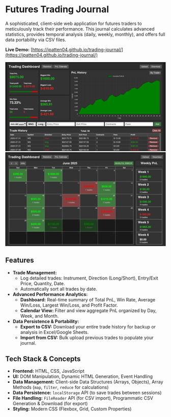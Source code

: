 # Futures Trading Journal

A sophisticated, client-side web application for futures traders to meticulously track their performance. This journal calculates advanced statistics, provides temporal analysis (daily, weekly, monthly), and offers full data portability via CSV files.

**Live Demo:** [https://jpatten04.github.io/trading-journal/](https://jpatten04.github.io/trading-journal/)

![Futures Trading Journal Stats Screenshot](./assets/trading-journal-stats.png)
![Futures Trading Journal Calendar Screenshot](./assets/trading-journal-calendar.png)

## Features

*   **Trade Management:**
    *   Log detailed trades: Instrument, Direction (Long/Short), Entry/Exit Price, Quantity, Date.
    *   Automatically sort all trades by date.
*   **Advanced Performance Analytics:**
    *   **Dashboard:** Real-time summary of Total PnL, Win Rate, Average Win/Loss, Largest Win/Loss, and Profit Factor.
    *   **Calendar View:** Filter and view aggregate PnL organized by Day, Week, and Month.
*   **Data Persistence & Portability:**
    *   **Export to CSV:** Download your entire trade history for backup or analysis in Excel/Google Sheets.
    *   **Import from CSV:** Bulk upload previous trades to populate your journal.

## Tech Stack & Concepts

*   **Frontend:** HTML, CSS, JavaScript
*   **UI:** DOM Manipulation, Dynamic HTML Generation, Event Handling
*   **Data Management:** Client-side Data Structures (Arrays, Objects), Array Methods (`map`, `filter`, `reduce` for calculations)
*   **Data Persistence:** `localStorage` API (to save trades between sessions)
*   **File Handling:** `FileReader` API (for CSV import), Programmatic CSV Generation & Download (for export)
*   **Styling:** Modern CSS (Flexbox, Grid, Custom Properties)
